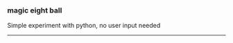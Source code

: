 ### magic eight ball

Simple experiment with python, no user input needed

-----------------------------------------------------------------------------
